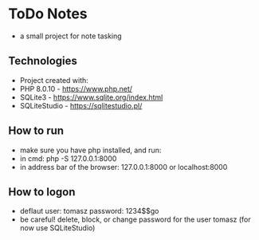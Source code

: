 # ToDo Notes
* a small project for note tasking

## Technologies
* Project created with:
* PHP 8.0.10 - https://www.php.net/
* SQLite3 - https://www.sqlite.org/index.html
* SQLiteStudio - https://sqlitestudio.pl/


## How to run
* make sure you have php installed, and run:
* in cmd: php -S 127.0.0.1:8000
* in address bar of the browser:  127.0.0.1:8000 or localhost:8000

## How to logon
* deflaut user: tomasz password: 1234$$go
* be careful! delete, block, or change password for the user tomasz (for now use SQLiteStudio)

